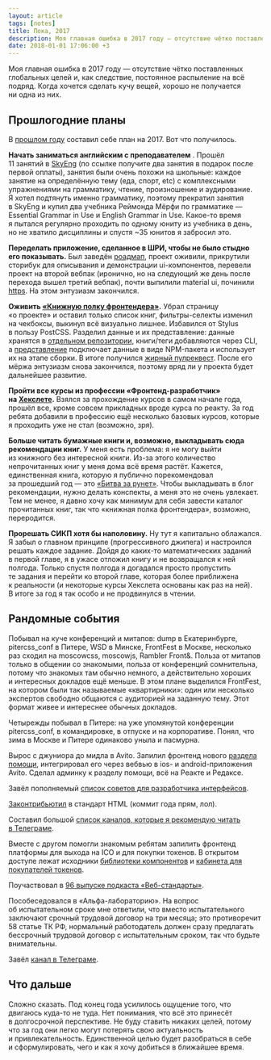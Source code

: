 ```yaml
---
layout: article
tags: [notes]
title: Пока, 2017
description: Моя главная ошибка в 2017 году — отсутствие чётко поставленных глобальных целей и, как следствие, постоянное распыление на всё подряд. Когда хочется сделать кучу вещей, хорошо не получается ни одна из них.
date: 2018-01-01 17:06:00 +3
---
```

<p class="subtitle">Моя главная ошибка в 2017 году — отсутствие чётко поставленных глобальных целей и, как следствие, постоянное распыление на всё подряд. Когда хочется сделать кучу вещей, хорошо не получается ни одна из них.</p>

## Прошлогодние планы

В [прошлом году](http://andrew-r.ru/notes/?go=all/bye-2016/) составил себе план на 2017. Вот что получилось.

**Начать заниматься английским с преподавателем** . Прошёл 11 занятий в [SkyEng](https://skyeng.ru/invite/4d5459354f44557a) (по ссылке получите два занятия в подарок после первой оплаты), занятия были очень похожи на школьные: каждое занятие на определённую тему (еда, спорт, etc) с комплексными упражнениями на грамматику, чтение, произношение и аудирование. Я хотел подтянуть именно грамматику, поэтому прекратил занятия в SkyEng и купил два учебника Реймонда Мёрфи по грамматике — Essential Grammar in Use и English Grammar in Use. Какое-то время я пытался регулярно проходить по одному юниту из учебника в день, но не хватило дисциплины и спустя ~35 юнитов я забросил это.

**Переделать приложение, сделанное в ШРИ, чтобы не было стыдно его показывать.** Был заведён [роадмап](https://github.com/dudeka-team/potracheno/projects/1), проект оживили, прикрутили сторибук для описывания и демонстрации ui-компонентов, перевели проект на второй вебпак (иронично, но на следующий же день после перехода вышел третий вебпак), почти выпилили material ui, починили [https](https://wastd.ru/). На этом энтузиазм закончился.

**Оживить [«Книжную полку фронтендера»](http://frontendbookshelf.ru/).** Убрал страницу «о проекте» и оставил только список книг, фильтры-селекты изменил на чекбоксы, выкинул всё визуально лишнее. Избавился от Stylus в пользу PostCSS. Разделил данные и их представление: данные хранятся в [отдельном репозитории](https://github.com/andrew—r/frontendbookshelf-data), книги/теги добавляются через CLI, а [представление](https://github.com/andrew—r/frontendbookshelf) подключает данные в виде NPM-пакета и использует их на этапе сборки. В итоге получился [жирный пулреквест](https://github.com/andrew—r/frontendbookshelf/pull/37). После его мёржа энтузиазм снова закончился, поэтому вряд ли у проекта будет дальнейшее развитие.

**Пройти все курсы из профессии «Фронтенд-разработчик» на [Хекслете](https://ru.hexlet.io/u/andrew-r).** Взялся за прохождение курсов в самом начале года, прошёл все, кроме совсем прикладных вроде курса по реакту. За год ребята добавили в профессию ещё несколько базовых курсов, которые я проходить уже не стал (возможно, зря).

**Больше читать бумажные книги и, возможно, выкладывать сюда рекомендации книг.** У меня есть проблема: я не могу выйти из книжного без интересной книги. Из-за этого количество непрочитанных книг у меня дома всё время растёт. Кажется, единственная книга, которую я публично порекомендовал за прошедший год — это [«Битва за рунет»](https://vk.com/andrew_r?w=wall109267511_2851). Чтобы выкладывать в блог рекомендации, нужно делать конспекты, а меня это не очень увлекает. Тем не менее, я давно хочу как минимум для себя завести каталог прочитанных книг, так что «книжная полка фронтендера», возможно, переродится.

**Прорешать <span class="caps">СИКП</span> хотя бы наполовину.** Ну тут я капитально облажался. Я забыл о главном принципе (прогрессивного джипега) и настроился решать каждое задание. Дойдя до каких-то математических заданий в первой главе, я в ужасе отложил книгу и не возвращался к ней полгода. Только спустя полгода я догадался просто пропустить те задания и перейти ко второй главе, которая более приближена к реальности (и некоторые курсы Хекслета основаны как раз на ней). В итоге за год я так особо и не продвинулся в чтении.

## Рандомные события

Побывал на куче конференций и митапов: dump в Екатеринбурге, pitercss_conf в Питере, WSD в Минске, FrontFest в Москве, несколько раз сходил на moscowcss, moscowjs, Rambler Front&. Польза от митапов только в общении со знакомыми, польза от конференций сомнительна, потому что знакомых там обычно немного, а действительно хороших и интересных докладов ещё меньше. В этом плане выделился FrontFest, на котором были так называемые «квартирники»: один или несколько экспертов свободно общаются с аудиторией на заданную тему. Этот формат живее и интереснее обычных докладов.

Четырежды побывал в Питере: на уже упомянутой конференции pitercss_conf, в командировке, в отпуске и на корпоративе. Понял, что зима в Москве и Питере одинаково уныла и пасмурна.

Вырос с джуниора до мидла в Avito. Запилил фронтенд нового [раздела помощи](http://support.avito.ru), интегрировал его через вебвью в ios- и android-приложения Avito. Сделал админку к разделу помощи, всё на Реакте и Редаксе.

Завёл пополняемый [список советов для разработчика интерфейсов](https://github.com/andrew—r/ui-developer-tips).

[Законтрибьютил](https://github.com/w3c/html/commit/c3be4c62ac254c0513e311d2ece71889546d3905) в стандарт HTML (коммит года прям, лол).

Составил большой [список каналов, которые я рекомендую читать в Телеграме](/notes/telegram-channels).

Вместе с другом помогли знакомым ребятам запилить фронтенд платформы для выхода на ICO и для покупки токенов. В открытом доступе лежат исходники [библиотеки компонентов](https://github.com/daonomic/daonomic-ui) и [кабинета для покупателей токенов](https://github.com/daonomic/daonomic-client).

Поучаствовал в [96 выпуске подкаста «Веб-стандарты»](https://soundcloud.com/web-standards/episode-96).

Пособеседовался в «Альфа-лабораторию». На вопрос об испытательном сроке мне ответили, что вместо испытательного заключают срочный трудовой договор на три месяца; это противоречит 58 статье ТК РФ, нормальный работодатель должен сразу предлагать бессрочный трудовой договор с испытательным сроком, так что будьте внимательны.

Завёл [канал в Телеграме](https://t.me/andrew_r_notes).

## Что дальше

Сложно сказать. Под конец года усилилось ощущение того, что двигаюсь куда-то не туда. Нет понимания, что всё это принесёт в долгосрочной перспективе. Не буду ставить никаких целей, потому что за год они легко могут потерять свою актуальность и привлекательность. Единственной целью будет разобраться в себе и сформулировать, чего и как я хочу добиться в ближайшее время.

